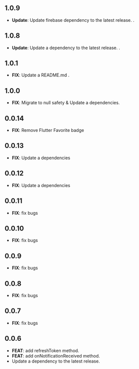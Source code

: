 ## 1.0.9
- **Update**: Update firebase dependency to the latest release. .

## 1.0.8
- **Update**: Update a dependency to the latest release. .

## 1.0.1
 - **FIX**:   Update a README.md .

## 1.0.0
 - **FIX**: Migrate to null safety & Update a dependencies.

## 0.0.14
 - **FIX**: Remove Flutter Favorite badge

## 0.0.13
 - **FIX**: Update a dependencies
 
 ## 0.0.12
  - **FIX**: Update a dependencies
  
## 0.0.11
 - **FIX**: fix bugs

## 0.0.10
 - **FIX**: fix bugs

## 0.0.9
 - **FIX**: fix bugs

## 0.0.8
 - **FIX**: fix bugs

## 0.0.7
 - **FIX**: fix bugs
 
## 0.0.6

 - **FEAT**: add refreshToken method.
 - **FEAT**: add onNotificationReceived method.
 - Update a dependency to the latest release.


